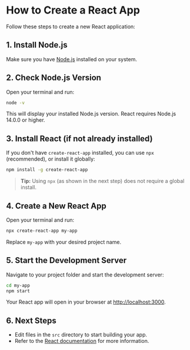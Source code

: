 # How to Create a React App

Follow these steps to create a new React application:

## 1. Install Node.js

Make sure you have [Node.js](https://nodejs.org/) installed on your system.

## 2. Check Node.js Version

Open your terminal and run:

```sh
node -v
```

This will display your installed Node.js version. React requires Node.js 14.0.0 or higher.

## 3. Install React (if not already installed)

If you don't have `create-react-app` installed, you can use `npx` (recommended), or install it globally:

```sh
npm install -g create-react-app
```

> **Tip:** Using `npx` (as shown in the next step) does not require a global install.

## 4. Create a New React App

Open your terminal and run:

```sh
npx create-react-app my-app
```

Replace `my-app` with your desired project name.

## 5. Start the Development Server

Navigate to your project folder and start the development server:

```sh
cd my-app
npm start
```

Your React app will open in your browser at [http://localhost:3000](http://localhost:3000).

## 6. Next Steps

- Edit files in the `src` directory to start building your app.
- Refer to the [React documentation](https://react.dev/) for more information.